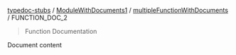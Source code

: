 [typedoc-stubs](README.md) / [ModuleWithDocuments1](ModuleWithDocuments1.md) / [multipleFunctionWithDocuments](ModuleWithDocuments1.Function.multipleFunctionWithDocuments.md) / FUNCTION\_DOC\_2

> Function Documentation

Document content

